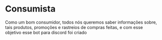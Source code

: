 # Consumista
Como um bom consumidor, todos nós queremos saber informações sobre, tais produtos, promoções e rastreios de compras feitas, e com esse objetivo esse bot para discord foi criado
